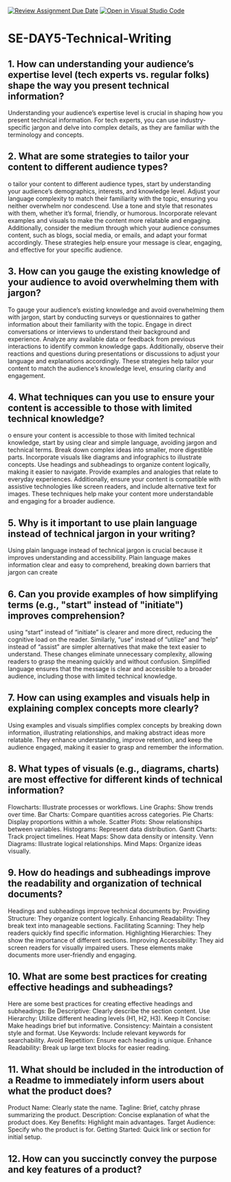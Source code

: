 [![Review Assignment Due Date](https://classroom.github.com/assets/deadline-readme-button-22041afd0340ce965d47ae6ef1cefeee28c7c493a6346c4f15d667ab976d596c.svg)](https://classroom.github.com/a/zsAR-pyY)
[![Open in Visual Studio Code](https://classroom.github.com/assets/open-in-vscode-2e0aaae1b6195c2367325f4f02e2d04e9abb55f0b24a779b69b11b9e10269abc.svg)](https://classroom.github.com/online_ide?assignment_repo_id=15680788&assignment_repo_type=AssignmentRepo)
# SE-DAY5-Technical-Writing
## 1. How can understanding your audience’s expertise level (tech experts vs. regular folks) shape the way you present technical information?
Understanding your audience’s expertise level is crucial in shaping how you present technical information. For tech experts, you can use industry-specific jargon and delve into complex details, as they are familiar with the terminology and concepts.
## 2. What are some strategies to tailor your content to different audience types?
o tailor your content to different audience types, start by understanding your audience’s demographics, interests, and knowledge level. Adjust your language complexity to match their familiarity with the topic, ensuring you neither overwhelm nor condescend. Use a tone and style that resonates with them, whether it’s formal, friendly, or humorous. Incorporate relevant examples and visuals to make the content more relatable and engaging. Additionally, consider the medium through which your audience consumes content, such as blogs, social media, or emails, and adapt your format accordingly. These strategies help ensure your message is clear, engaging, and effective for your specific audience.
## 3. How can you gauge the existing knowledge of your audience to avoid overwhelming them with jargon?
To gauge your audience’s existing knowledge and avoid overwhelming them with jargon, start by conducting surveys or questionnaires to gather information about their familiarity with the topic. Engage in direct conversations or interviews to understand their background and experience. Analyze any available data or feedback from previous interactions to identify common knowledge gaps. Additionally, observe their reactions and questions during presentations or discussions to adjust your language and explanations accordingly. These strategies help tailor your content to match the audience’s knowledge level, ensuring clarity and engagement.
## 4. What techniques can you use to ensure your content is accessible to those with limited technical knowledge?
o ensure your content is accessible to those with limited technical knowledge, start by using clear and simple language, avoiding jargon and technical terms. Break down complex ideas into smaller, more digestible parts. Incorporate visuals like diagrams and infographics to illustrate concepts. Use headings and subheadings to organize content logically, making it easier to navigate. Provide examples and analogies that relate to everyday experiences. Additionally, ensure your content is compatible with assistive technologies like screen readers, and include alternative text for images. These techniques help make your content more understandable and engaging for a broader audience.
## 5. Why is it important to use plain language instead of technical jargon in your writing?
Using plain language instead of technical jargon is crucial because it improves understanding and accessibility. Plain language makes information clear and easy to comprehend, breaking down barriers that jargon can create
## 6. Can you provide examples of how simplifying terms (e.g., "start" instead of "initiate") improves comprehension?
using “start” instead of “initiate” is clearer and more direct, reducing the cognitive load on the reader. Similarly, “use” instead of “utilize” and “help” instead of “assist” are simpler alternatives that make the text easier to understand. These changes eliminate unnecessary complexity, allowing readers to grasp the meaning quickly and without confusion. Simplified language ensures that the message is clear and accessible to a broader audience, including those with limited technical knowledge.
## 7. How can using examples and visuals help in explaining complex concepts more clearly?
Using examples and visuals simplifies complex concepts by breaking down information, illustrating relationships, and making abstract ideas more relatable. They enhance understanding, improve retention, and keep the audience engaged, making it easier to grasp and remember the information.
## 8. What types of visuals (e.g., diagrams, charts) are most effective for different kinds of technical information?
Flowcharts: Illustrate processes or workflows.
Line Graphs: Show trends over time.
Bar Charts: Compare quantities across categories.
Pie Charts: Display proportions within a whole.
Scatter Plots: Show relationships between variables.
Histograms: Represent data distribution.
Gantt Charts: Track project timelines.
Heat Maps: Show data density or intensity.
Venn Diagrams: Illustrate logical relationships.
Mind Maps: Organize ideas visually.
## 9. How do headings and subheadings improve the readability and organization of technical documents?
Headings and subheadings improve technical documents by:
Providing Structure: They organize content logically.
Enhancing Readability: They break text into manageable sections.
Facilitating Scanning: They help readers quickly find specific information.
Highlighting Hierarchies: They show the importance of different sections.
Improving Accessibility: They aid screen readers for visually impaired users.
These elements make documents more user-friendly and engaging.

## 10. What are some best practices for creating effective headings and subheadings?
Here are some best practices for creating effective headings and subheadings:
Be Descriptive: Clearly describe the section content.
Use Hierarchy: Utilize different heading levels (H1, H2, H3).
Keep It Concise: Make headings brief but informative.
Consistency: Maintain a consistent style and format.
Use Keywords: Include relevant keywords for searchability.
Avoid Repetition: Ensure each heading is unique.
Enhance Readability: Break up large text blocks for easier reading.

## 11. What should be included in the introduction of a Readme to immediately inform users about what the product does?
Product Name: Clearly state the name.
Tagline: Brief, catchy phrase summarizing the product.
Description: Concise explanation of what the product does.
Key Benefits: Highlight main advantages.
Target Audience: Specify who the product is for.
Getting Started: Quick link or section for initial setup.
## 12. How can you succinctly convey the purpose and key features of a product?

